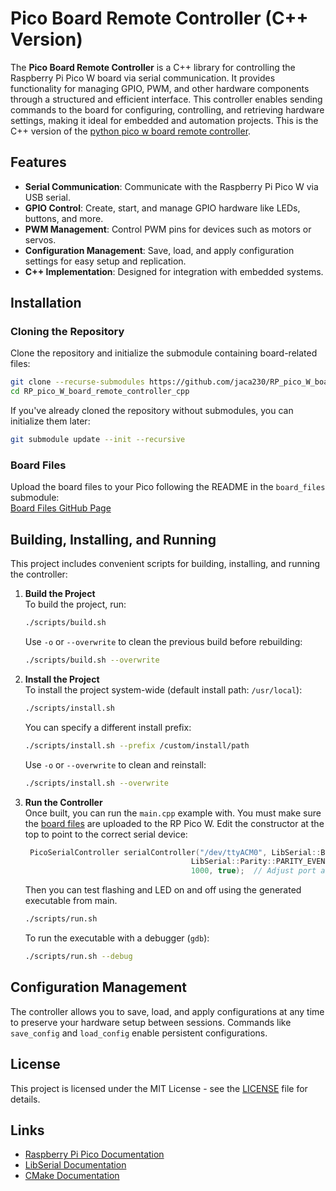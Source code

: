 # Pico Board Remote Controller (C++ Version)

The **Pico Board Remote Controller** is a C++ library for controlling the Raspberry Pi Pico W board via serial communication. It provides functionality for managing GPIO, PWM, and other hardware components through a structured and efficient interface. This controller enables sending commands to the board for configuring, controlling, and retrieving hardware settings, making it ideal for embedded and automation projects. This is the C++ version of the [python pico w board remote controller](https://github.com/jaca230/RP_pico_W_board_remote_controller).

## Features

- **Serial Communication**: Communicate with the Raspberry Pi Pico W via USB serial.
- **GPIO Control**: Create, start, and manage GPIO hardware like LEDs, buttons, and more.
- **PWM Management**: Control PWM pins for devices such as motors or servos.
- **Configuration Management**: Save, load, and apply configuration settings for easy setup and replication.
- **C++ Implementation**: Designed for integration with embedded systems.

## Installation

### Cloning the Repository

Clone the repository and initialize the submodule containing board-related files:

```bash
git clone --recurse-submodules https://github.com/jaca230/RP_pico_W_board_remote_controller_cpp.git
cd RP_pico_W_board_remote_controller_cpp
```

If you've already cloned the repository without submodules, you can initialize them later:

```bash
git submodule update --init --recursive
```

### Board Files  
Upload the board files to your Pico following the README in the `board_files` submodule:  
[Board Files GitHub Page](https://github.com/jaca230/RP_pico_W_board_interface)

## Building, Installing, and Running

This project includes convenient scripts for building, installing, and running the controller:

1. **Build the Project**  
   To build the project, run:

   ```bash
   ./scripts/build.sh
   ```

   Use `-o` or `--overwrite` to clean the previous build before rebuilding:

   ```bash
   ./scripts/build.sh --overwrite
   ```

2. **Install the Project**  
   To install the project system-wide (default install path: `/usr/local`):

   ```bash
   ./scripts/install.sh
   ```

   You can specify a different install prefix:

   ```bash
   ./scripts/install.sh --prefix /custom/install/path
   ```

   Use `-o` or `--overwrite` to clean and reinstall:

   ```bash
   ./scripts/install.sh --overwrite
   ```

3. **Run the Controller**  
   Once built, you can run the `main.cpp` example with. You must make sure the [board files](https://github.com/jaca230/RP_pico_W_board_interface) are uploaded to the RP Pico W. Edit the constructor at the top to point to the correct serial device:
   ```cpp
    PicoSerialController serialController("/dev/ttyACM0", LibSerial::BaudRate::BAUD_115200, 
                                        LibSerial::Parity::PARITY_EVEN, LibSerial::StopBits::STOP_BITS_1, 
                                        1000, true);  // Adjust port and baud rate as needed
   ```

   Then you can test flashing and LED on and off using the generated executable from main. 

   ```bash
   ./scripts/run.sh
   ```

   To run the executable with a debugger (`gdb`):

   ```bash
   ./scripts/run.sh --debug
   ```

## Configuration Management

The controller allows you to save, load, and apply configurations at any time to preserve your hardware setup between sessions. Commands like `save_config` and `load_config` enable persistent configurations.

## License

This project is licensed under the MIT License - see the [LICENSE](LICENSE) file for details.

## Links

- [Raspberry Pi Pico Documentation](https://www.raspberrypi.org/documentation/pico/)
- [LibSerial Documentation](https://libserial.readthedocs.io/en/latest/)
- [CMake Documentation](https://cmake.org/documentation/)  